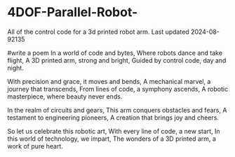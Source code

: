 # 4DOF-Parallel-Robot-
All of the control code for a 3d printed robot arm. 
Last updated 2024-08-92135

#write a poem
In a world of code and bytes,
Where robots dance and take flight,
A 3D printed arm, strong and bright,
Guided by control code, day and night.

With precision and grace, it moves and bends,
A mechanical marvel, a journey that transcends,
From lines of code, a symphony ascends,
A robotic masterpiece, where beauty never ends.

In the realm of circuits and gears,
This arm conquers obstacles and fears,
A testament to engineering pioneers,
A creation that brings joy and cheers.

So let us celebrate this robotic art,
With every line of code, a new start,
In this world of technology, we impart,
The wonders of a 3D printed arm, a work of pure heart.
